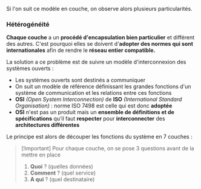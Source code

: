 Si l'on suit ce modèle en couche, on observe alors plusieurs particularités. 

### Hétérogénéité

**Chaque couche** a un **procédé d'encapsulation bien particulier** et différent des autres. C'est pourquoi elles se doivent d'**adopter des normes qui sont internationales** afin de rendre le **réseau entier compatible.**

La solution a ce problème est de suivre un modèle d'interconnexion des systèmes ouverts :
 
- Les systèmes ouverts sont destinés a communiquer
- On suit un modèle de référence définissant les grandes fonctions d'un système de communication et les relations entre ces fonctions
- **OSI** *(Open System Interconnection)* de **ISO** *(International Standard Organisation)* : norme ISO 7498 est celle qui est donc **adoptée**
- **OSI** n'est pas un produit mais un **ensemble de définitions et de spécifications** qu’il faut **respecter** pour **interconnecter** des **architectures différentes**

Le principe est alors de découper les fonctions du système en 7 couches : 

>[!important] Pour chaque couche, on se pose 3 questions avant de la mettre en place
>1. **Quoi** ? (quelles données)
>2. **Comment** ? (quel service)
>3. **A qui** ? (quel destinataire)

